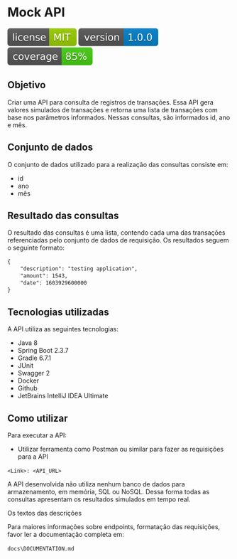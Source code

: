 # Mock API
![License](img/license.svg)
![Version](img/version.svg)
![Coverage](img/coverage.svg)
## Objetivo
Criar uma API para consulta de registros de transações. Essa API gera valores simulados de transações e retorna uma lista de transações com base nos parâmetros informados. Nessas consultas, são informados id, ano e mês.

## Conjunto de dados
O conjunto de dados utilizado para a realização das consultas consiste em:
 + id
 + ano
 + mês

## Resultado das consultas
O resultado das consultas é uma lista, contendo cada uma das transações referenciadas pelo conjunto de dados de requisição.
Os resultados seguem o seguinte formato:

    {
        "description": "testing application",
        "amount": 1543,
        "date": 1603929600000
    }
## Tecnologias utilizadas
A API utiliza as seguintes tecnologias:

 + Java 8
 + Spring Boot 2.3.7
 + Gradle 6.7.1
 + JUnit
 + Swagger 2
 + Docker
 + Github
 + JetBrains IntelliJ IDEA Ultimate

## Como utilizar
Para executar a API:
 + Utilizar ferramenta como Postman ou similar para fazer as requisições para a API

`<Link>: <API_URL>`

A API desenvolvida não utiliza nenhum banco de dados para armazenamento, em memória, SQL ou NoSQL.
Dessa forma todas as consultas apresentam os resultados simulados em tempo real.

Os textos das descrições

Para maiores informações sobre endpoints, formatação das requisições, favor ler a documentação completa em:

`docs\DOCUMENTATION.md`
